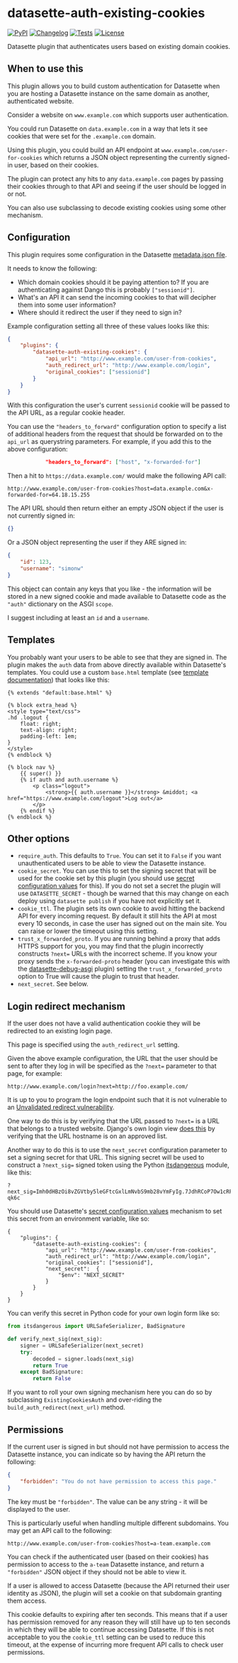 # datasette-auth-existing-cookies

[![PyPI](https://img.shields.io/pypi/v/datasette-auth-existing-cookies.svg)](https://pypi.org/project/datasette-auth-existing-cookies/)
[![Changelog](https://img.shields.io/github/v/release/simonw/datasette-auth-existing-cookies?include_prereleases&label=changelog)](https://github.com/simonw/datasette-auth-existing-cookies/releases)
[![Tests](https://github.com/simonw/datasette-auth-existing-cookies/workflows/Test/badge.svg)](https://github.com/simonw/datasette-auth-existing-cookies/actions?query=workflow%3ATest)
[![License](https://img.shields.io/badge/license-Apache%202.0-blue.svg)](https://github.com/simonw/datasette-auth-existing-cookies/blob/master/LICENSE)

Datasette plugin that authenticates users based on existing domain cookies.

## When to use this

This plugin allows you to build custom authentication for Datasette when you are hosting a Datasette instance on the same domain as another, authenticated website.

Consider a website on `www.example.com` which supports user authentication.

You could run Datasette on `data.example.com` in a way that lets it see cookies that were set for the `.example.com` domain.

Using this plugin, you could build an API endpoint at `www.example.com/user-for-cookies` which returns a JSON object representing the currently signed-in user, based on their cookies.

The plugin can protect any hits to any `data.example.com` pages by passing their cookies through to that API and seeing if the user should be logged in or not.

You can also use subclassing to decode existing cookies using some other mechanism.

## Configuration

This plugin requires some configuration in the Datasette [metadata.json file](https://datasette.readthedocs.io/en/stable/plugins.html#plugin-configuration).

It needs to know the following:

* Which domain cookies should it be paying attention to? If you are authenticating against Dango this is probably `["sessionid"]`.
* What's an API it can send the incoming cookies to that will decipher them into some user information?
* Where should it redirect the user if they need to sign in?

Example configuration setting all three of these values looks like this:

```json
{
    "plugins": {
        "datasette-auth-existing-cookies": {
            "api_url": "http://www.example.com/user-from-cookies",
            "auth_redirect_url": "http://www.example.com/login",
            "original_cookies": ["sessionid"]
        }
    }
}
```

With this configuration the user's current `sessionid` cookie will be passed to the API URL, as a regular cookie header.

You can use the `"headers_to_forward"` configuration option to specify a list of additional headers from the request that should be forwarded on to the `api_url` as querystring parameters. For example, if you add this to the above configuration:

```json
            "headers_to_forward": ["host", "x-forwarded-for"]
```

Then a hit to `https://data.example.com/` would make the following API call:

    http://www.example.com/user-from-cookies?host=data.example.com&x-forwarded-for=64.18.15.255

The API URL should then return either an empty JSON object if the user is not currently signed in:

```json
{}
```

Or a JSON object representing the user if they ARE signed in:

```json
{
    "id": 123,
    "username": "simonw"
}
```

This object can contain any keys that you like - the information will be stored in a new signed cookie and made available to Datasette code as the `"auth"` dictionary on the ASGI `scope`.

I suggest including at least an `id` and a `username`.

## Templates

You probably want your users to be able to see that they are signed in. The plugin makes the `auth` data from above directly available within Datasette's templates. You could use a custom `base.html` template (see [template documentation](https://datasette.readthedocs.io/en/stable/custom_templates.html#custom-templates)) that looks like this:

```html+django
{% extends "default:base.html" %}

{% block extra_head %}
<style type="text/css">
.hd .logout {
    float: right;
    text-align: right;
    padding-left: 1em;
}
</style>
{% endblock %}

{% block nav %}
    {{ super() }}
    {% if auth and auth.username %}
        <p class="logout">
            <strong>{{ auth.username }}</strong> &middot; <a href="https://www.example.com/logout">Log out</a>
        </p>
    {% endif %}
{% endblock %}
```

## Other options

- `require_auth`. This defaults to `True`. You can set it to `False` if you want unauthenticated users to be able to view the Datasette instance.
- `cookie_secret`. You can use this to set the signing secret that will be used for the cookie set by this plugin (you should use [secret configuration values](https://datasette.readthedocs.io/en/stable/plugins.html#secret-configuration-values) for this). If you do not set a secret the plugin will use `DATASETTE_SECRET` - though be warned that this may change on each deploy using `datasette publish` if you have not explicitly set it.
- `cookie_ttl`. The plugin sets its own cookie to avoid hitting the backend API for every incoming request. By default it still hits the API at most every 10 seconds, in case the user has signed out on the main site. You can raise or lower the timeout using this setting.
- `trust_x_forwarded_proto`. If you are running behind a proxy that adds HTTPS support for you, you may find that the plugin incorrectly constructs `?next=` URLs with the incorrect scheme. If you know your proxy sends the `x-forwarded-proto` header (you can investigate this with the [datasette-debug-asgi](https://github.com/simonw/datasette-debug-asgi) plugin) setting the `trust_x_forwarded_proto` option to True will cause the plugin to trust that header.
- `next_secret`. See below.

## Login redirect mechanism

If the user does not have a valid authentication cookie they will be redirected to an existing login page.

This page is specified using the `auth_redirect_url` setting.

Given the above example configuration, the URL that the user should be sent to after they log in will be specified as the `?next=` parameter to that page, for example:

    http://www.example.com/login?next=http://foo.example.com/

It is up to you to program the login endpoint such that it is not vulnerable to an [Unvalidated redirect vulnerability](https://cheatsheetseries.owasp.org/cheatsheets/Unvalidated_Redirects_and_Forwards_Cheat_Sheet.html).

One way to do this is by verifying that the URL passed to `?next=` is a URL that belongs to a trusted website. Django's own login view [does this](https://github.com/django/django/blob/50cf183d219face91822c75fa0a15fe2fe3cb32d/django/contrib/auth/views.py#L69-L80) by verifying that the URL hostname is on an approved list.

Another way to do this is to use the `next_secret` configuration parameter to set a signing secret for that URL. This signing secret will be used to construct a `?next_sig=` signed token using the Python [itsdangerous](https://pythonhosted.org/itsdangerous/) module, like this:

    ?next_sig=Imh0dHBzOi8vZGVtby5leGFtcGxlLmNvbS9mb28vYmFyIg.7JdhRCoP7Ow1cRF1ZVengC-qk6c

You should use Datasette's [secret configuration values](https://datasette.readthedocs.io/en/stable/plugins.html#secret-configuration-values) mechanism to set this secret from an environment variable, like so:

    {
        "plugins": {
            "datasette-auth-existing-cookies": {
                "api_url": "http://www.example.com/user-from-cookies",
                "auth_redirect_url": "http://www.example.com/login",
                "original_cookies": ["sessionid"],
                "next_secret":  {
                    "$env": "NEXT_SECRET"
                }
            }
        }
    }

You can verify this secret in Python code for your own login form like so:

```python
from itsdangerous import URLSafeSerializer, BadSignature

def verify_next_sig(next_sig):
    signer = URLSafeSerializer(next_secret)
    try:
        decoded = signer.loads(next_sig)
        return True
    except BadSignature:
        return False
```

If you want to roll your own signing mechanism here you can do so by subclassing `ExistingCookiesAuth` and over-riding the `build_auth_redirect(next_url)` method.

## Permissions

If the current user is signed in but should not have permission to access the Datasette instance, you can indicate so by having the API return the following:

```json
{
    "forbidden": "You do not have permission to access this page."
}
```

The key must be `"forbidden"`. The value can be any string - it will be displayed to the user.

This is particularly useful when handling multiple different subdomains. You may get an API call to the following:

    http://www.example.com/user-from-cookies?host=a-team.example.com

You can check if the authenticated user (based on their cookies) has permission to access to the `a-team` Datasette instance, and return a `"forbidden"` JSON object if they should not be able to view it.

If a user is allowed to access Datasette (because the API returned their user identity as JSON), the plugin will set a cookie on that subdomain granting them access.

This cookie defaults to expiring after ten seconds. This means that if a user has permission removed for any reason they will still have up to ten seconds in which they will be able to continue accessing Datasette. If this is not acceptable to you the `cookie_ttl` setting can be used to reduce this timeout, at the expense of incurring more frequent API calls to check user permissions.
